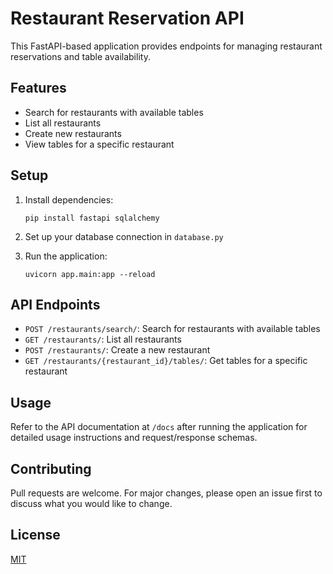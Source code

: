 # Restaurant Reservation API

This FastAPI-based application provides endpoints for managing restaurant reservations and table availability.

## Features

- Search for restaurants with available tables
- List all restaurants
- Create new restaurants
- View tables for a specific restaurant

## Setup

1. Install dependencies:
   ```
   pip install fastapi sqlalchemy
   ```

2. Set up your database connection in `database.py`

3. Run the application:
   ```
   uvicorn app.main:app --reload
   ```

## API Endpoints

- `POST /restaurants/search/`: Search for restaurants with available tables
- `GET /restaurants/`: List all restaurants
- `POST /restaurants/`: Create a new restaurant
- `GET /restaurants/{restaurant_id}/tables/`: Get tables for a specific restaurant

## Usage

Refer to the API documentation at `/docs` after running the application for detailed usage instructions and request/response schemas.

## Contributing

Pull requests are welcome. For major changes, please open an issue first to discuss what you would like to change.

## License

[MIT](https://choosealicense.com/licenses/mit/)

```sh {"id":"01J71VESM129HJPK4D2K4AD0NF"}

```